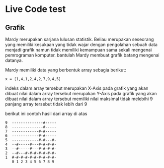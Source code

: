 # Live Code test

## Grafik
Mardy merupakan sarjana lulusan statistik. Beliau merupakan seseorang yang memiliki kesukaan yang tidak wajar dengan pengolahan sebuah data menjadi grafik namun tidak memiliki kemampuan sama sekali mengenai pemrograman komputer. bantulah Mardy membuat grafik batang mengenai datanya.

Mardy memiliki data yang berbentuk array sebagia berikut:

    x = [1,4,1,2,4,2,7,9,4,5]

indeks dalam array tersebut merupakan X-Axis pada grafik yang akan dibuat
nilai dalam array tersebut merupakan Y-Axis pada grafik yang akan dibuat
nilai dalam array tersebut memiliki nilai maksimal tidak melebihi 9
panjang array tersebut tidak lebih dari 9

berikut ini contoh hasil dari array di atas

    9  --------------#-----
    8  --------------#-----
    7  ------------#-#-----
    6  ------------#-#-----
    5  ------------#-#---#-
    4  --#-----#---#-#-#-#-
    3  --#-----#---#-#-#-#-
    2  --#---#-#-#-#-#-#-#-
    1  #-#-#-#-#-#-#-#-#-#-
       0 1 2 3 4 5 6 7 8 9 
